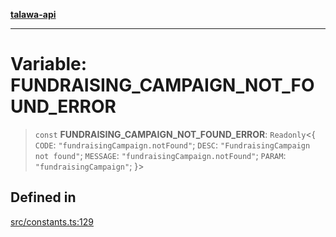 [**talawa-api**](../../README.md)

***

# Variable: FUNDRAISING\_CAMPAIGN\_NOT\_FOUND\_ERROR

> `const` **FUNDRAISING\_CAMPAIGN\_NOT\_FOUND\_ERROR**: `Readonly`\<\{ `CODE`: `"fundraisingCampaign.notFound"`; `DESC`: `"FundraisingCampaign not found"`; `MESSAGE`: `"fundraisingCampaign.notFound"`; `PARAM`: `"fundraisingCampaign"`; \}\>

## Defined in

[src/constants.ts:129](https://github.com/Suyash878/talawa-api/blob/f376d03c37e9acd046e7cc983947432c95f74442/src/constants.ts#L129)

